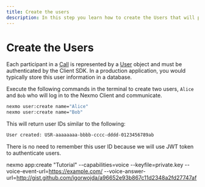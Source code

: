 ```yaml
---
title: Create the users
description: In this step you learn how to create the Users that will participate in the Call.
---
```


# Create the Users

Each participant in a [Call](/conversation/concepts/call) is represented by a [User](/conversation/concepts/user) object and must be authenticated by the Client SDK. In a production application, you would typically store this user information in a database.

Execute the following commands in the terminal to create two users, `Alice` and `Bob` who will log in to the Nexmo Client and communicate.

```bash
nexmo user:create name="Alice"
nexmo user:create name="Bob"
```

This will return user IDs similar to the following:

```sh
User created: USR-aaaaaaaa-bbbb-cccc-dddd-0123456789ab
```

There is no need to remember this user ID because we will use JWT token to authenticate users. 


nexmo app:create "Tutorial" --capabilities=voice --keyfile=private.key  --voice-event-url=https://example.com/ --voice-answer-url=http://gist.github.com/igorwojda/a96652e93b867c11d2348a2fd27747af


